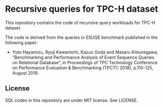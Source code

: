 Recursive queries for TPC-H dataset
===================================

This repository contains the code of recursive query workloads for TPC-H dataset.

The code is derived from the queries in ESUQE benchmark published in the following paper:

- Yuto Hayamizu, Ryoji Kawamichi, Kazuo Goda and Masaru Kitsuregawa, “Benchmarking and Performance Analysis of Event Sequence Queries on Relational Database”, in Proceedings of TPC Technology Conference on Performance Evaluation & Benchmarking (TPCTC 2018), p.110-125, August 2018.

## License

SQL codes in this repository are under MIT license. See LICENSE.
